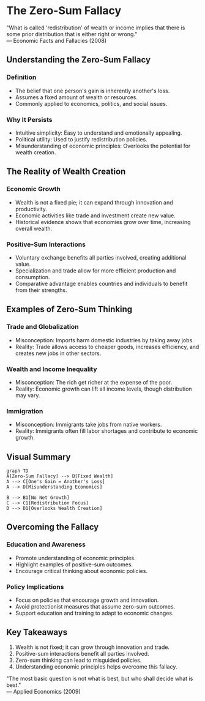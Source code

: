 # The Zero-Sum Fallacy

<div class="sowell-quote">
  "What is called 'redistribution' of wealth or income implies that there is some prior distribution that is either right or wrong."
  <div class="quote-source">
      — Economic Facts and Fallacies (2008)
  </div>
</div>

## Understanding the Zero-Sum Fallacy

### Definition
- The belief that one person's gain is inherently another's loss.
- Assumes a fixed amount of wealth or resources.
- Commonly applied to economics, politics, and social issues.

### Why It Persists
- Intuitive simplicity: Easy to understand and emotionally appealing.
- Political utility: Used to justify redistribution policies.
- Misunderstanding of economic principles: Overlooks the potential for wealth creation.

## The Reality of Wealth Creation

### Economic Growth
- Wealth is not a fixed pie; it can expand through innovation and productivity.
- Economic activities like trade and investment create new value.
- Historical evidence shows that economies grow over time, increasing overall wealth.

### Positive-Sum Interactions
- Voluntary exchange benefits all parties involved, creating additional value.
- Specialization and trade allow for more efficient production and consumption.
- Comparative advantage enables countries and individuals to benefit from their strengths.

## Examples of Zero-Sum Thinking

### Trade and Globalization
- Misconception: Imports harm domestic industries by taking away jobs.
- Reality: Trade allows access to cheaper goods, increases efficiency, and creates new jobs in other sectors.

### Wealth and Income Inequality
- Misconception: The rich get richer at the expense of the poor.
- Reality: Economic growth can lift all income levels, though distribution may vary.

### Immigration
- Misconception: Immigrants take jobs from native workers.
- Reality: Immigrants often fill labor shortages and contribute to economic growth.

## Visual Summary

```mermaid
graph TD
A[Zero-Sum Fallacy] --> B[Fixed Wealth]
A --> C[One's Gain = Another's Loss]
A --> D[Misunderstanding Economics]

B --> B1[No Net Growth]
C --> C1[Redistribution Focus]
D --> D1[Overlooks Wealth Creation]
```
## Overcoming the Fallacy

### Education and Awareness
- Promote understanding of economic principles.
- Highlight examples of positive-sum outcomes.
- Encourage critical thinking about economic policies.

### Policy Implications
- Focus on policies that encourage growth and innovation.
- Avoid protectionist measures that assume zero-sum outcomes.
- Support education and training to adapt to economic changes.

## Key Takeaways

1. Wealth is not fixed; it can grow through innovation and trade.
2. Positive-sum interactions benefit all parties involved.
3. Zero-sum thinking can lead to misguided policies.
4. Understanding economic principles helps overcome this fallacy.

<div class="sowell-quote">
"The most basic question is not what is best, but who shall decide what is best."
<div class="quote-source">
— Applied Economics (2009)
</div>
</div>